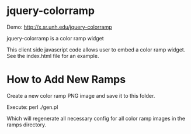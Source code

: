 jquery-colorramp
================

Demo: http://x.sr.unh.edu/jquery-colorramp

jquery-colorramp is a color ramp widget

This client side javascript code allows user to embed a color ramp widget.
See the index.html file for an example.

How to Add New Ramps
====================================================================
Create a new color ramp PNG image and save it to this folder.

Execute:
perl ./gen.pl

Which will regenerate all necessary config for all color ramp images in the ramps directory.


